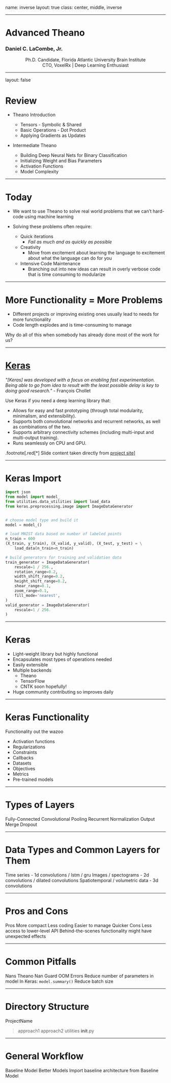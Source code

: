 name: inverse
layout: true
class: center, middle, inverse

---

# Advanced Theano 

### Daniel C. LaCombe, Jr.

<center> Ph.D. Candidate, Florida Atlantic University Brain Institute </center>
<center> CTO, VoxelRx | Deep Learning Enthusiast </center>

---
layout: false

# Review

* Theano Introduction

  * Tensors - Symbolic & Shared
  * Basic Operations - Dot Product
  * Applying Gradients as Updates

* Intermediate Theano
  * Building Deep Neural Nets for Binary Classification
  * Initializing Weight and Bias Parameters
  * Activation Functions
  * Model Complexity

---

# Today


* We want to use Theano to solve real world problems that we can’t hard-code using machine learning
* Solving these problems often require: 

    * Quick iterations
        * _Fail as much and as quickly as possible_
    * Creativity
        * Move from excitement about learning the language to excitement about what the language can do for you
    * Intensive Code Maintenance
        * Branching out into new ideas can result in overly verbose code that is time consuming to modularize

---

# More Functionality = More Problems

* Different projects or improving existing ones usually lead to needs for more functionality
* Code length explodes and is time-consuming to manage
  
Why do all of this when somebody has already done most of the work for us?

---

# [Keras](https://keras.io/)

_"[Keras] was developed with a focus on enabling fast experimentation. Being able to go from idea to result with the least possible delay is key to doing good research."_ - François Chollet

Use Keras if you need a deep learning library that:
* Allows for easy and fast prototyping (through total modularity, minimalism, and extensibility).
* Supports both convolutional networks and recurrent networks, as well as combinations of the two.
* Supports arbitrary connectivity schemes (including multi-input and multi-output training).
* Runs seamlessly on CPU and GPU.

.footnote[.red[*] Slide content taken directly from [project site](https://keras.io/)]

---

# Keras Import

```Python
import json
from model import model_
from utilities.data_utilities import load_data
from keras.preprocessing.image import ImageDataGenerator


# choose model type and build it
model = model_()

# load MNIST data based on number of labeled points
n_train = 600
(X_train, y_train), (X_valid, y_valid), (X_test, y_test) = \
    load_data(n_train=n_train)

# build generators for training and validation data
train_generator = ImageDataGenerator(
    rescale=1 / 256.,
    rotation_range=0.2,
    width_shift_range=0.2,
    height_shift_range=0.2,
    shear_range=0.1,
    zoom_range=0.1,
    fill_mode='nearest',
)
valid_generator = ImageDataGenerator(
    rescale=1 / 256.
)
```

---

# Keras

* Light-weight library but highly functional
* Encapsulates most types of operations needed
* Easily extensible
* Multiple backends
  * Theano
  * TensorFlow
  * CNTK soon hopefully!
* Huge community contributing so improves daily

---

# Keras Functionality

Functionality out the wazoo
* Activation functions
* Regularizations
* Constraints
* Callbacks
* Datasets
* Objectives
* Metrics
* Pre-trained models

---

# Types of Layers

Fully-Connected
Convolutional
Pooling
Recurrent
Normalization
Output
Merge
Dropout

---

# Data Types and Common Layers for Them

Time series - 1d convolutions / lstm / gru
Images / spectograms - 2d convolutions / dilated convolutions
Spatiotemporal / volumetric data - 3d convolutions

---

# Pros and Cons

Pros
More compact
Less coding
Easier to manage
Quicker
Cons
Less access to lower-level API
Behind-the-scenes functionality might have unexpected effects

---

# Common Pitfalls

Nans 
Theano Nan Guard
OOM Errors
Reduce number of parameters in model
In Keras: `model.summary()`
Reduce batch size

---

# Directory Structure

ProjectName
  > approach1
  > approach2
  > utilities
  __init__.py

---

# General Workflow

Baseline Model
Better Models
Import baseline architecture from Baseline Model

